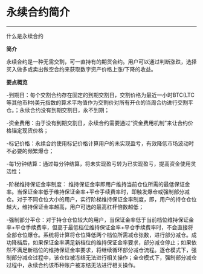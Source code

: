# 永续合约简介

------

什么是永续合约

**简介**

永续合约是一种无需交割，可一直持有的期货合约。用户可以通过判断涨跌，选择买入做多或卖出做空合约来获取数字资产价格上涨/下降的收益。

**要点概览**

-到期日：每个交割合约存在固定的到期交割日，交割价格为最近一小时BTC(LTC等其他币种)美元指数的算术平均值作为交割价对所有开仓的当周合约进行交割平仓。；永续合约没有到期交割日，永不到期；

-资金费用：由于没有到期交割日，永续合约需要通过“资金费用机制”来让合约价格锚定现货价格；

-标记价格：永续合约使用标记价格计算用户的未实现盈亏，有效降低市场波动时不必要的频繁爆仓；

-每1分钟结算：通过每分钟结算，将未实现盈亏转为已实现盈亏，提高资金使用灵活性；

-阶梯维持保证金率制度： 维持保证金率即用户维持当前仓位所需的最低保证金率。当保证金率低于维持保证金率+平仓手续费率时，即触发爆仓或强制部分减仓。对于不同仓位大小的用户，实行阶梯维持保证金率制度，即，用户的持仓仓位越大，维持保证金率越高，用户可选的最高杠杆倍数越低；

-强制部分平仓：对于持仓仓位较大的用户，当保证金率低于当前档位维持保证金率+平仓手续费率，但高于最低档位维持保证金率+平仓手续费率时，不会直接将全部仓位爆仓。系统将计算将仓位降低两个档位所需减仓张数，进行部分减仓。成功降档后，如果保证金率满足新档位的维持保证金率要求，部分减仓停止；如果依然不满足新档位的维持保证金率要求，将继续循环部分减仓流程。逐仓模式下，强制部分减仓过程中，该仓位被冻结无法进行相关操作；全仓模式下，强制部分减仓过程中，永续合约该币种账户被冻结无法进行相关操作。